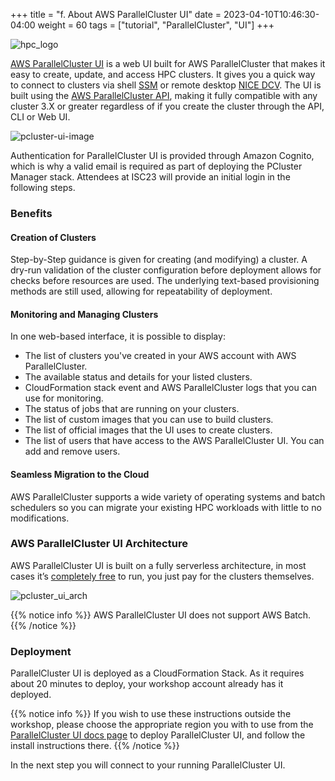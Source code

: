 +++
title = "f. About AWS ParallelCluster UI"
date = 2023-04-10T10:46:30-04:00
weight = 60
tags = ["tutorial", "ParallelCluster", "UI"]
+++

![hpc_logo](/images/hpc-aws-parallelcluster-workshop/parallelcluster-ui.svg)

[AWS ParallelCluster UI](https://docs.aws.amazon.com/parallelcluster/latest/ug/pcui-using-v3.html) is a web UI built for AWS ParallelCluster that makes it easy to create, update, and access HPC clusters. It gives you a quick way to connect to clusters via shell [SSM](https://aws.amazon.com/blogs/aws/new-session-manager/) or remote desktop [NICE DCV](https://aws.amazon.com/hpc/dcv/). The UI is built using the [AWS ParallelCluster API](https://docs.aws.amazon.com/parallelcluster/latest/ug/api-reference-v3.html), making it fully compatible with any cluster 3.X or greater regardless of if you create the cluster through the API, CLI or Web UI.

![pcluster-ui-image](/images/hpc-aws-parallelcluster-workshop/pcluster-ui-image.png)

Authentication for ParallelCluster UI is provided through Amazon Cognito, which is why a valid email is required as part of deploying the PCluster Manager stack. Attendees at ISC23 will provide an initial login in the following steps.

### Benefits
#### Creation of Clusters

Step-by-Step guidance is given for creating (and modifying) a cluster. A dry-run validation of the cluster configuration before deployment allows for checks before resources are used. The underlying text-based provisioning methods are still used, allowing for repeatability of deployment.

#### Monitoring and Managing Clusters

In one web-based interface, it is possible to display:
- The list of clusters you've created in your AWS account with AWS ParallelCluster.
- The available status and details for your listed clusters.
- CloudFormation stack event and AWS ParallelCluster logs that you can use for monitoring.
- The status of jobs that are running on your clusters.
- The list of custom images that you can use to build clusters.
- The list of official images that the UI uses to create clusters.
- The list of users that have access to the AWS ParallelCluster UI. You can add and remove users.

#### Seamless Migration to the Cloud
AWS ParallelCluster supports a wide variety of operating systems and batch schedulers so you can migrate your existing HPC workloads with little to no modifications.

### AWS ParallelCluster UI Architecture

AWS ParallelCluster UI is built on a fully serverless architecture, in most cases it’s [completely free](https://github.com/aws-samples/pcluster-manager#costs) to run, you just pay for the clusters themselves.

![pcluster_ui_arch](/images/hpc-aws-parallelcluster-workshop/pcluster-ui-architecture.png)


{{% notice info %}} AWS ParallelCluster UI does not support AWS Batch.
{{% /notice %}}

### Deployment

ParallelCluster UI is deployed as a CloudFormation Stack. As it requires about 20 minutes to deploy, your workshop account already has it deployed.

{{% notice info %}}
If you wish to use these instructions outside the workshop, please choose the appropriate region you with to use from the [ParallelCluster UI docs page](https://docs.aws.amazon.com/parallelcluster/latest/ug/install-pcui-v3.html) to deploy ParallelCluster UI, and follow the install instructions there.
{{% /notice %}}

In the next step you will connect to your running ParallelCluster UI.